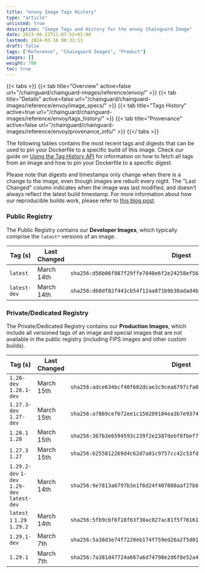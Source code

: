 ```yaml
---
title: "envoy Image Tags History"
type: "article"
unlisted: true
description: "Image Tags and History for the envoy Chainguard Image"
date: 2023-06-22T11:07:52+02:00
lastmod: 2024-03-16 00:33:13
draft: false
tags: ["Reference", "Chainguard Images", "Product"]
images: []
weight: 700
toc: true
---
```


{{< tabs >}}
{{< tab title="Overview" active=false url="/chainguard/chainguard-images/reference/envoy/" >}}
{{< tab title="Details" active=false url="/chainguard/chainguard-images/reference/envoy/image_specs/" >}}
{{< tab title="Tags History" active=true url="/chainguard/chainguard-images/reference/envoy/tags_history/" >}}
{{< tab title="Provenance" active=false url="/chainguard/chainguard-images/reference/envoy/provenance_info/" >}}
{{</ tabs >}}

The following tables contains the most recent tags and digests that can be used to pin your Dockerfile to a specific build of this image. Check our guide on [Using the Tag History API](/chainguard/chainguard-images/using-the-tag-history-api/) for information on how to fetch all tags from an image and how to pin your Dockerfile to a specific digest.

Please note that digests and timestamps only change when there is a change to the image, even though images are rebuilt every night. The "Last Changed" column indicates when the image was last modified, and doesn't always reflect the latest build timestamp. For more information about how our reproducible builds work, please refer to [this blog post](https://www.chainguard.dev/unchained/reproducing-chainguards-reproducible-image-builds).

### Public Registry
The Public Registry contains our **Developer Images**, which typically comprise the `latest*` versions of an image.

| Tag (s)       | Last Changed | Digest                                                                    |
|---------------|--------------|---------------------------------------------------------------------------|
|  `latest`     | March 14th   | `sha256:d56b06f087f29ffe7040e6f2e24258ef568d8f4814a688ba5f9cc4395ab14061` |
|  `latest-dev` | March 14th   | `sha256:d68df82f443cb54f12aa871b9b38adad4bdc9d4d30077abedebfd7b4af4a1f74` |


### Private/Dedicated Registry
The Private/Dedicated Registry contains our **Production Images**, which include all versioned tags of an image and special images that are not available in the public registry (including FIPS images and other custom builds).

| Tag (s)                                       | Last Changed | Digest                                                                    |
|-----------------------------------------------|--------------|---------------------------------------------------------------------------|
|  `1.28-dev` `1.28.1-dev`                      | March 15th   | `sha256:adce634bcf40f602dcae3c9cea6797cfa0b60c88b9e6a1aceab135478387f9e7` |
|  `1.27.3-dev` `1.27-dev`                      | March 15th   | `sha256:a7869cef672ee1c150209104ea3b7e93743172a32275b064513b433e43e52d1c` |
|  `1.28.1` `1.28`                              | March 15th   | `sha256:367b3e6594593c239f2e2387debf8fbef7b1167b416de983079d232193c907ea` |
|  `1.27.3` `1.27`                              | March 15th   | `sha256:6255812269d4c62d7a01c9757cc42c53fd14cf7e4706dfbf32afc8a4890ef08e` |
|  `1.29.2-dev` `1-dev` `1.29-dev` `latest-dev` | March 14th   | `sha256:9e7813a6797b3e1f6d24f407088aaf27b60d4ddcf8381270356783e183be1c55` |
|  `latest` `1` `1.29` `1.29.2`                 | March 14th   | `sha256:5fb9cbf6f18f63f30ac027ac81f5f76161d2a8f40a1a7f6786fecc6be2113095` |
|  `1.29.1-dev`                                 | March 7th    | `sha256:5a38d3e74f7220eb174f759ed26a2f5d01fec2067806cfd980afaec33965e7f4` |
|  `1.29.1`                                     | March 7th    | `sha256:7a381d47724a667a6d74798e2d6f8e52a4837853b1e2269bb440e77985fcd117` |

